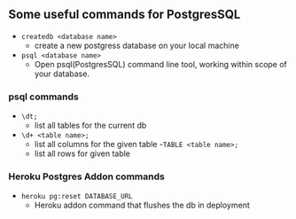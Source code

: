 ## Some useful commands for PostgresSQL

- ```createdb <database name>```
    - create a new postgress database on your local machine
- ```psql <database name>```
    - Open psql(PostgresSQL) command line tool, working within scope of your database.

### psql commands

- ```\dt;```
    - list all tables for the current db
- ```\d+ <table name>;```
    - list all columns for the given table
-```TABLE <table name>;```
    - list all rows for given table
    
### Heroku Postgres Addon commands

- ```heroku pg:reset DATABASE_URL```
    - Heroku addon command that flushes the db in deployment